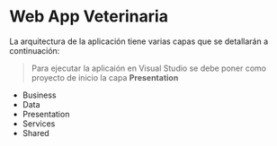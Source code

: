 # Web App Veterinaria

La arquitectura de la aplicación tiene varias capas que se detallarán a continuación:

> Para ejecutar la aplicaión en Visual Studio se debe poner como proyecto de inicio la capa **Presentation**

- Business
- Data
- Presentation
- Services
- Shared

